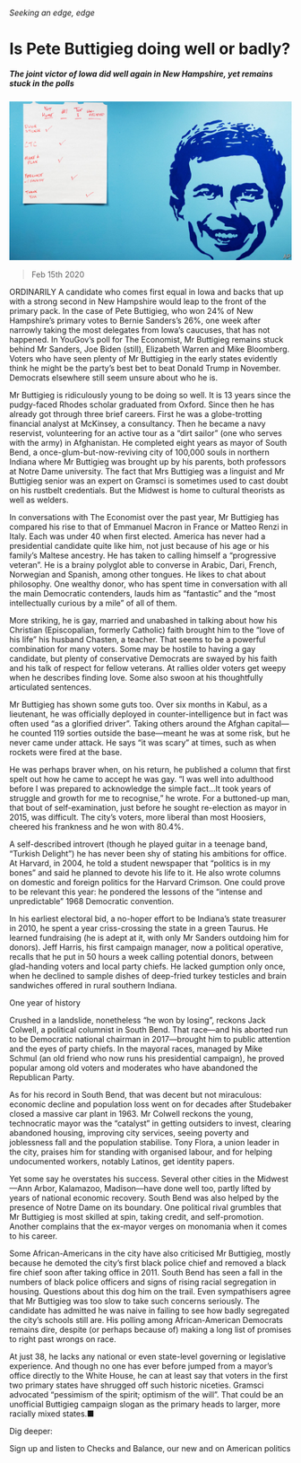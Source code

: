 ###### Seeking an edge, edge

# Is Pete Buttigieg doing well or badly? 

##### The joint victor of Iowa did well again in New Hampshire, yet remains stuck in the polls 

![image](images/20200215_USP002_0.jpg) 

> Feb 15th 2020 

ORDINARILY A candidate who comes first equal in Iowa and backs that up with a strong second in New Hampshire would leap to the front of the primary pack. In the case of Pete Buttigieg, who won 24% of New Hampshire’s primary votes to Bernie Sanders’s 26%, one week after narrowly taking the most delegates from Iowa’s caucuses, that has not happened. In YouGov’s poll for The Economist, Mr Buttigieg remains stuck behind Mr Sanders, Joe Biden (still), Elizabeth Warren and Mike Bloomberg. Voters who have seen plenty of Mr Buttigieg in the early states evidently think he might be the party’s best bet to beat Donald Trump in November. Democrats elsewhere still seem unsure about who he is.

Mr Buttigieg is ridiculously young to be doing so well. It is 13 years since the pudgy-faced Rhodes scholar graduated from Oxford. Since then he has already got through three brief careers. First he was a globe-trotting financial analyst at McKinsey, a consultancy. Then he became a navy reservist, volunteering for an active tour as a “dirt sailor” (one who serves with the army) in Afghanistan. He completed eight years as mayor of South Bend, a once-glum-but-now-reviving city of 100,000 souls in northern Indiana where Mr Buttigieg was brought up by his parents, both professors at Notre Dame university. The fact that Mrs Buttigieg was a linguist and Mr Buttigieg senior was an expert on Gramsci is sometimes used to cast doubt on his rustbelt credentials. But the Midwest is home to cultural theorists as well as welders.


In conversations with The Economist over the past year, Mr Buttigieg has compared his rise to that of Emmanuel Macron in France or Matteo Renzi in Italy. Each was under 40 when first elected. America has never had a presidential candidate quite like him, not just because of his age or his family’s Maltese ancestry. He has taken to calling himself a “progressive veteran”. He is a brainy polyglot able to converse in Arabic, Dari, French, Norwegian and Spanish, among other tongues. He likes to chat about philosophy. One wealthy donor, who has spent time in conversation with all the main Democratic contenders, lauds him as “fantastic” and the “most intellectually curious by a mile” of all of them.

More striking, he is gay, married and unabashed in talking about how his Christian (Episcopalian, formerly Catholic) faith brought him to the “love of his life” his husband Chasten, a teacher. That seems to be a powerful combination for many voters. Some may be hostile to having a gay candidate, but plenty of conservative Democrats are swayed by his faith and his talk of respect for fellow veterans. At rallies older voters get weepy when he describes finding love. Some also swoon at his thoughtfully articulated sentences.

Mr Buttigieg has shown some guts too. Over six months in Kabul, as a lieutenant, he was officially deployed in counter-intelligence but in fact was often used “as a glorified driver”. Taking others around the Afghan capital—he counted 119 sorties outside the base—meant he was at some risk, but he never came under attack. He says “it was scary” at times, such as when rockets were fired at the base.

He was perhaps braver when, on his return, he published a column that first spelt out how he came to accept he was gay. “I was well into adulthood before I was prepared to acknowledge the simple fact…It took years of struggle and growth for me to recognise,” he wrote. For a buttoned-up man, that bout of self-examination, just before he sought re-election as mayor in 2015, was difficult. The city’s voters, more liberal than most Hoosiers, cheered his frankness and he won with 80.4%.

A self-described introvert (though he played guitar in a teenage band, “Turkish Delight”) he has never been shy of stating his ambitions for office. At Harvard, in 2004, he told a student newspaper that “politics is in my bones” and said he planned to devote his life to it. He also wrote columns on domestic and foreign politics for the Harvard Crimson. One could prove to be relevant this year: he pondered the lessons of the “intense and unpredictable” 1968 Democratic convention.

In his earliest electoral bid, a no-hoper effort to be Indiana’s state treasurer in 2010, he spent a year criss-crossing the state in a green Taurus. He learned fundraising (he is adept at it, with only Mr Sanders outdoing him for donors). Jeff Harris, his first campaign manager, now a political operative, recalls that he put in 50 hours a week calling potential donors, between glad-handing voters and local party chiefs. He lacked gumption only once, when he declined to sample dishes of deep-fried turkey testicles and brain sandwiches offered in rural southern Indiana.

One year of history

Crushed in a landslide, nonetheless “he won by losing”, reckons Jack Colwell, a political columnist in South Bend. That race—and his aborted run to be Democratic national chairman in 2017—brought him to public attention and the eyes of party chiefs. In the mayoral races, managed by Mike Schmul (an old friend who now runs his presidential campaign), he proved popular among old voters and moderates who have abandoned the Republican Party.

As for his record in South Bend, that was decent but not miraculous: economic decline and population loss went on for decades after Studebaker closed a massive car plant in 1963. Mr Colwell reckons the young, technocratic mayor was the “catalyst” in getting outsiders to invest, clearing abandoned housing, improving city services, seeing poverty and joblessness fall and the population stabilise. Tony Flora, a union leader in the city, praises him for standing with organised labour, and for helping undocumented workers, notably Latinos, get identity papers.

Yet some say he overstates his success. Several other cities in the Midwest—Ann Arbor, Kalamazoo, Madison—have done well too, partly lifted by years of national economic recovery. South Bend was also helped by the presence of Notre Dame on its boundary. One political rival grumbles that Mr Buttigieg is most skilled at spin, taking credit, and self-promotion. Another complains that the ex-mayor verges on monomania when it comes to his career.

Some African-Americans in the city have also criticised Mr Buttigieg, mostly because he demoted the city’s first black police chief and removed a black fire chief soon after taking office in 2011. South Bend has seen a fall in the numbers of black police officers and signs of rising racial segregation in housing. Questions about this dog him on the trail. Even sympathisers agree that Mr Buttigieg was too slow to take such concerns seriously. The candidate has admitted he was naive in failing to see how badly segregated the city’s schools still are. His polling among African-American Democrats remains dire, despite (or perhaps because of) making a long list of promises to right past wrongs on race.

At just 38, he lacks any national or even state-level governing or legislative experience. And though no one has ever before jumped from a mayor’s office directly to the White House, he can at least say that voters in the first two primary states have shrugged off such historic niceties. Gramsci advocated “pessimism of the spirit; optimism of the will”. That could be an unofficial Buttigieg campaign slogan as the primary heads to larger, more racially mixed states.■

Dig deeper:

Sign up and listen to Checks and Balance, our new  and  on American politics

